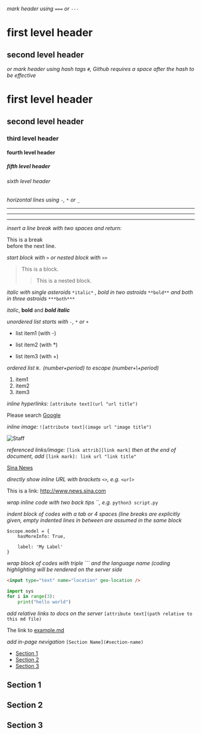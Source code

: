 *mark header using* `===` *or* `---`

first level header
=====

second level header
---

*or mark header using hash tags* `#`*, Github requires a space after the hash to be effective*

# first level header
## second level header
### third level header
#### fourth level header
##### fifth level header
###### sixth level header

*horizontal lines using* `-`*,* `*` *or* `_`

---
***
___


*insert a line break with two spaces and return:*

This is a break  
before the next line.

*start block with* `>` *or nested block with* `>>`

> This is a block.
>> This is a nested block.

*italic with single asteroids* `*italic*` *, bold in two astroids* `**bold**` *and both in three astroids* `***both***`

*italic*, **bold** and ***bold italic***

*unordered list starts with `-`, `*` or `+`*

- list item1 (with -)
* list item2 (with *)
+ list item3 (with +)

*ordered list `N.` (number+period) to escape (number+\\+period)*

1. item1
2. item2
3. item3

*inline hyperlinks:* `[attribute text](url "url title")`

Please search [Google](http://www.google.com "The google link")

*inline image:* `![attribute text](image url "image title")`

![Staff](https://www.harmony-church.org/wp-content/uploads/2016/09/praise-clipart-300x300.jpg "Music Staff")

*referenced links/image:* `[link attrib][link mark]` *then at the end of document, add* `[link mark]: link url "link title"`

[Sina News][Sina marker]

*directly show inline URL with brackets `<>`, e.g. `<url>`*

This is a link: <http://www.news.sina.com>

*wrap inline code with two back tips \`\`, e.g.* `python3 script.py`


*indent block of codes with a tab or 4 spaces (line breaks are explicitly given, empty indented lines in between are assumed in the same block*

	$scope.model = {
		hasMoreInfo: True,
		
		label: 'My Label'
	}

*wrap block of codes with triple \`\`\` and the language name (coding highlighting will be rendered on the server side*


```html
<input type="text" name="location" geo-location />
```

```python
import sys
for i in range(3):
	print("hello world")
```

*add relative links to docs on the server* `[attribute text](path relative to this md file)`

The link to [example.md](./example.md)

*add in-page nevigation*  `[Section Name](#section-name)`

- [Section 1](#section-1)
- [Section 2](#section-2)
- [Section 3](#section-3)


Section 1
----

Section 2
----

Section 3
----





[Sina marker]: http://www.news.sina.com/ "sina news page"







